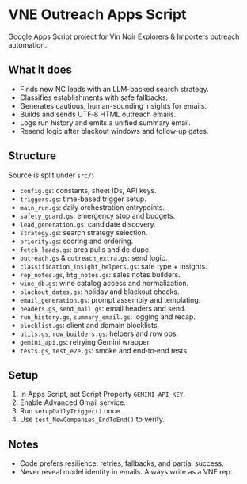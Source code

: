 # VNE Outreach Apps Script

Google Apps Script project for Vin Noir Explorers & Importers outreach automation.

## What it does
- Finds new NC leads with an LLM-backed search strategy.
- Classifies establishments with safe fallbacks.
- Generates cautious, human-sounding insights for emails.
- Builds and sends UTF‑8 HTML outreach emails.
- Logs run history and emits a unified summary email.
- Resend logic after blackout windows and follow‑up gates.

## Structure
Source is split under `src/`:
- `config.gs`: constants, sheet IDs, API keys.
- `triggers.gs`: time-based trigger setup.
- `main_run.gs`: daily orchestration entrypoints.
- `safety_guard.gs`: emergency stop and budgets.
- `lead_generation.gs`: candidate discovery.
- `strategy.gs`: search strategy selection.
- `priority.gs`: scoring and ordering.
- `fetch_leads.gs`: area pulls and de‑dupe.
- `outreach.gs` & `outreach_extra.gs`: send logic.
- `classification_insight_helpers.gs`: safe type + insights.
- `rep_notes.gs`, `btg_notes.gs`: sales notes builders.
- `wine_db.gs`: wine catalog access and normalization.
- `blackout_dates.gs`: holiday and blackout checks.
- `email_generation.gs`: prompt assembly and templating.
- `headers.gs`, `send_mail.gs`: email headers and send.
- `run_history.gs`, `summary_email.gs`: logging and recap.
- `blocklist.gs`: client and domain blocklists.
- `utils.gs`, `row_builders.gs`: helpers and row ops.
- `gemini_api.gs`: retrying Gemini wrapper.
- `tests.gs`, `test_e2e.gs`: smoke and end‑to‑end tests.

## Setup
1. In Apps Script, set Script Property `GEMINI_API_KEY`.
2. Enable Advanced Gmail service.
3. Run `setupDailyTrigger()` once.
4. Use `test_NewCompanies_EndToEnd()` to verify.

## Notes
- Code prefers resilience: retries, fallbacks, and partial success.
- Never reveal model identity in emails. Always write as a VNE rep.
